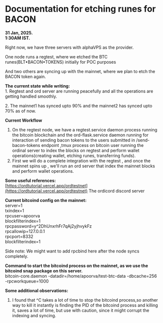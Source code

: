 # Documentation for etching runes for BACON

**31 Jan, 2025\.**  
**1:30AM IST.**

Right now, we have three servers with alphaVPS as the provider.

One node runs a regtest, where we etched the BTC runes(BLT•BACON•TOKENS) initially for POC purposes 

And two others are syncing up with the mainnet, where we plan to etch the BACON token again.

**The current state while writing:**  
1\. Regtest and ord server are running peacefully and all the operations are getting handled smoothly.

2\. The mainnet1 has synced upto 90% and the mainnet2 has synced upto 70% as of now.

**Current Workflow**

1. On the regtest node, we have a regtest.service daemon process running the bitcoin blockchain and the ord-flask.service daemon running for interaction of sending bacon tokens to the users submitted in /send-bacon-tokens endpoint ,tmux process on bitcoin user running the ordinal server to index the blocks on regtest and perform wallet operations(creating wallet, etching runes, transferring funds).
2. First we will do a complete integration with the regtest , and once the mainnet spins up , we'll run an ord server that index the mainnet blocks and perform wallet operations.

**Some useful references:**  
[https://ordtutorial.vercel.app/ordtestnet](https://ordtutorial.vercel.app/ordtestnet) 
The ordicord discord server 

**Current bitcoind config on the mainnet:**  
server=1  
txindex=1  
rpcuser=apoorva  
blockfilterindex=1  
rpcpassword=y^2DhUnxrhFr7qAj2yjhvykFz  
rpcallowip=127.0.0.1  
rpcport=8332  
blockfilterindex=1

Side note: We might want to add rpcbind here after the node syncs completely.

**Command to start the bitcoind process on the mainnet, as we use the bitcoind snap package on this server.**  
bitcoin-core.daemon \-datadir=/home/apoorva/test-btc-data \-dbcache=256 \-rpcworkqueue=1000

**Some additional observations:**

1. I found that ^C takes a lot of time to stop the bitcoind process,so another way to kill it instantly is finding the PID of the bitcoind process and killing it, saves a lot of time, but use with caution, since it might corrupt the indexing and syncing.


